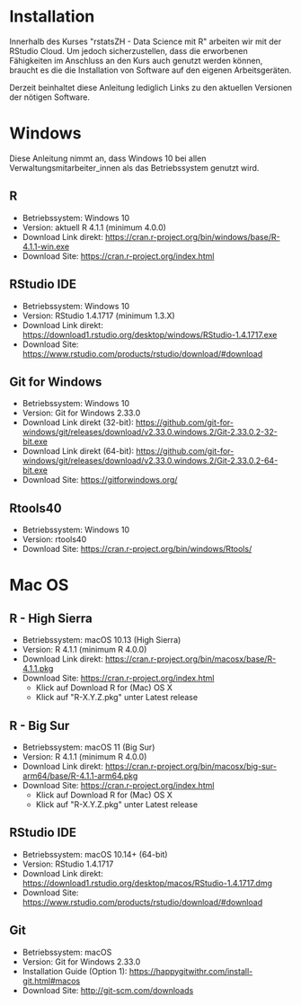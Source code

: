# Installation

Innerhalb des Kurses "rstatsZH - Data Science mit R" arbeiten wir mit der RStudio Cloud. Um jedoch sicherzustellen, dass die erworbenen Fähigkeiten im Anschluss an den Kurs auch genutzt werden können, braucht es die die Installation von Software auf den eigenen Arbeitsgeräten. 

Derzeit beinhaltet diese Anleitung lediglich Links zu den aktuellen Versionen der nötigen Software. 

# Windows

Diese Anleitung nimmt an, dass Windows 10 bei allen Verwaltungsmitarbeiter_innen als das Betriebssystem genutzt wird.

## R 

- Betriebssystem: Windows 10
- Version: aktuell R 4.1.1 (minimum 4.0.0)
- Download Link direkt: https://cran.r-project.org/bin/windows/base/R-4.1.1-win.exe
- Download Site: https://cran.r-project.org/index.html

## RStudio IDE

- Betriebssystem: Windows 10
- Version: RStudio 1.4.1717 (minimum 1.3.X)
- Download Link direkt: https://download1.rstudio.org/desktop/windows/RStudio-1.4.1717.exe
- Download Site: https://www.rstudio.com/products/rstudio/download/#download

## Git for Windows

- Betriebssystem: Windows 10
- Version: Git for Windows 2.33.0
- Download Link direkt (32-bit): https://github.com/git-for-windows/git/releases/download/v2.33.0.windows.2/Git-2.33.0.2-32-bit.exe
- Download Link direkt (64-bit): https://github.com/git-for-windows/git/releases/download/v2.33.0.windows.2/Git-2.33.0.2-64-bit.exe
- Download Site: https://gitforwindows.org/

## Rtools40

- Betriebssystem: Windows 10
- Version: rtools40
- Download Site: https://cran.r-project.org/bin/windows/Rtools/

# Mac OS

## R - High Sierra

- Betriebssystem: macOS 10.13 (High Sierra)
- Version: R 4.1.1 (minimum R 4.0.0)
- Download Link direkt: https://cran.r-project.org/bin/macosx/base/R-4.1.1.pkg
- Download Site: https://cran.r-project.org/index.html
    - Klick auf Download R for (Mac) OS X
    - Klick auf "R-X.Y.Z.pkg" unter Latest release

## R - Big Sur

- Betriebssystem: macOS 11 (Big Sur)
- Version: R 4.1.1 (minimum R 4.0.0)
- Download Link direkt: https://cran.r-project.org/bin/macosx/big-sur-arm64/base/R-4.1.1-arm64.pkg
- Download Site: https://cran.r-project.org/index.html
    - Klick auf Download R for (Mac) OS X
    - Klick auf "R-X.Y.Z.pkg" unter Latest release

## RStudio IDE

- Betriebssystem: macOS 10.14+ (64-bit)
- Version: RStudio 1.4.1717
- Download Link direkt: https://download1.rstudio.org/desktop/macos/RStudio-1.4.1717.dmg
- Download Site: https://www.rstudio.com/products/rstudio/download/#download

## Git

- Betriebssystem: macOS 
- Version: Git for Windows 2.33.0
- Installation Guide (Option 1): https://happygitwithr.com/install-git.html#macos
- Download Site: http://git-scm.com/downloads


